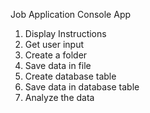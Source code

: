 Job Application Console App
1. Display Instructions
2. Get user input
3. Create a folder
4. Save data in file
5. Create database table
6. Save data in database table
7. Analyze the data 
